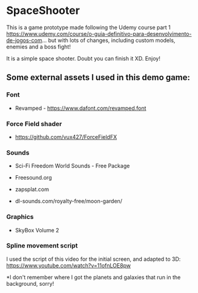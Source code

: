 # SpaceShooter

This is a game prototype made following the Udemy course part 1  https://www.udemy.com/course/o-guia-definitivo-para-desenvolvimento-de-jogos-com... but with lots of changes, including custom models, enemies and a boss fight!

It is a simple space shooter. Doubt you can finish it XD. Enjoy!

## Some external assets I used in this demo game:

### Font
- Revamped - https://www.dafont.com/revamped.font



### Force Field shader
- https://github.com/vux427/ForceFieldFX



### Sounds
- Sci-Fi Freedom World Sounds - Free Package

- Freesound.org

- zapsplat.com

- dl-sounds.com/royalty-free/moon-garden/

### Graphics
- SkyBox Volume 2

### Spline movement script
I used the script of this video for the initial screen, and adapted to 3D:
https://www.youtube.com/watch?v=11ofnLOE8pw

*I don't remember where I got the planets and galaxies that run in the background, sorry! 
